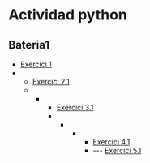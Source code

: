 # Actividad python
## Bateria1

- [Exercici 1](bateria.py)
- - [Exercici 2.1](bateria2.1.py)
  - - - [Exercici 3.1](bateria3.1.py)
      -   - - - [Exercici 4.1](bateria4.1.py)
              - ---  [Exercici 5.1](bateria5.1.py)



